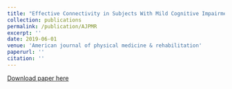 ```yaml
---
title: "Effective Connectivity in Subjects With Mild Cognitive Impairment as Assessed Using Functional Near-Infrared Spectroscopy"
collection: publications
permalink: /publication/AJPMR
excerpt: ''
date: 2019-06-01
venue: 'American journal of physical medicine & rehabilitation'
paperurl: ''
citation: ''
---
```


[Download paper here](https://journals.lww.com/ajpmr/Abstract/2019/06000/Effective_Connectivity_in_Subjects_With_Mild.2.aspx)